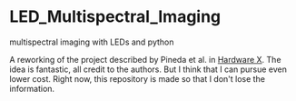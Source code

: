 # LED_Multispectral_Imaging
multispectral imaging with LEDs and python

A reworking of the project described by Pineda et al. in [Hardware X](https://www.sciencedirect.com/science/article/pii/S246806722200027X).  The idea is fantastic, all credit to the authors.  But I think that I can pursue even lower cost.  Right now, this repository is made so that I don't lose the information.  
